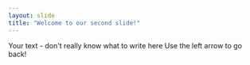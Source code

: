 ```yaml
---
layout: slide
title: "Welcome to our second slide!"
---
```

Your text - don't really know what to write here
Use the left arrow to go back!
